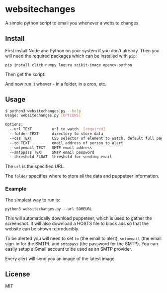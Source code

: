 # websitechanges

A simple python script to email you whenever a website changes.

## Install

First install Node and Python on your system if you don't already. Then you will need the required packages which can be installed with `pip`:

	pip install click numpy loguru scikit-image opencv-python

Then get the script:


And now run it whever - in a folder, in a cron, etc.

## Usage

```bash
$ python3 websitechanges.py --help
Usage: websitechanges.py [OPTIONS]

Options:
  --url TEXT         url to watch  [required]
  --folder TEXT      directory to store data
  --css TEXT         CSS selector of element to watch, default full page
  --to TEXT          email address of person to alert
  --smtpemail TEXT   SMTP email address
  --smtppass TEXT    SMTP email password
  --threshold FLOAT  threshold for sending email
```

The `url` is the specified URL.

The `folder` specifies where to store all the data and puppeteer information.

### Example

The simplest way to run is:

	python3 websitechanges.py --url SOMEURL

This will automatically download puppeteer, which is used to gather the screenshot. It will also download a HOSTS file to block ads so that the website can be shown reproducibly. 

To be alerted you will need to set `to` (the email to alert), `smtpemail` (the email sign-in for the SMTP), and `smtppass` (the password for the SMTP). You can easily setup a Gmail account to be used as an SMTP provider. 

Every alert will send you an image of the latest image.

## License

MIT